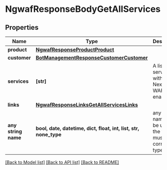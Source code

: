 # NgwafResponseBodyGetAllServices


## Properties
Name | Type | Description | Notes
------------ | ------------- | ------------- | -------------
**product** | [**NgwafResponseProductProduct**](NgwafResponseProductProduct.md) |  | [optional] 
**customer** | [**BotManagementResponseCustomerCustomer**](BotManagementResponseCustomerCustomer.md) |  | [optional] 
**services** | **[str]** | A list of services with the Next-Gen WAF enabled. | [optional] 
**links** | [**NgwafResponseLinksGetAllServicesLinks**](NgwafResponseLinksGetAllServicesLinks.md) |  | [optional] 
**any string name** | **bool, date, datetime, dict, float, int, list, str, none_type** | any string name can be used but the value must be the correct type | [optional]

[[Back to Model list]](../README.md#documentation-for-models) [[Back to API list]](../README.md#documentation-for-api-endpoints) [[Back to README]](../README.md)


